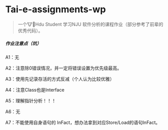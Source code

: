 # Tai-e-assignments-wp

> 一个🐮🐎Hdu Student 学习NJU 软件分析的课程作业（部分参考了前辈的优秀代码）。

##### 作业注意点（坑）

A1：无

A2：注意除0错误情况，并一定将错误设置为优先级最高。

A3：使用先记录存活的方式反减（个人认为比较优雅）

A4：注意Class也是Interface

A5：理解指针分析！！！

A6：无

A7：不能使用自身语句的 InFact，想办法拿到对应Store/Load的语句InFact。
